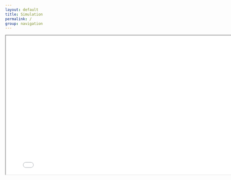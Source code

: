 ```yaml
---
layout: default
title: Simulation
permalink: /
group: navigation
---
```

<iframe allowFullScreen="true" width="800" height="450" src="goocreate/index.html" title="Learn about our Solar System stars and planets"></iframe>
